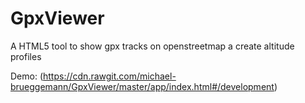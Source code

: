 GpxViewer
=========

A HTML5 tool to show gpx tracks on openstreetmap a create altitude profiles

Demo: (https://cdn.rawgit.com/michael-brueggemann/GpxViewer/master/app/index.html#/development)
